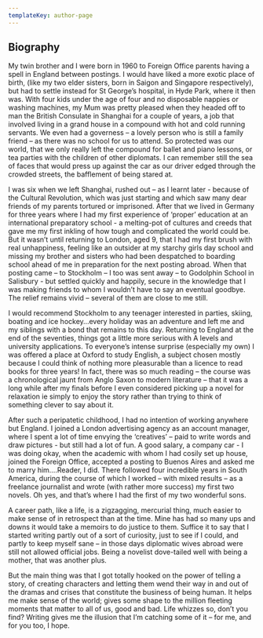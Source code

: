 ```yaml
---
templateKey: author-page
---
```


## Biography

My twin brother and I were born in 1960 to Foreign Office parents
having a spell in England between postings. I would have liked a
more exotic place of birth, (like my two elder sisters, born in
Saigon and Singapore respectively), but had to settle instead for
St George’s hospital, in Hyde Park, where it then was. With four
kids under the age of four and no disposable nappies or washing
machines, my Mum was pretty pleased when they headed off to man
the British Consulate in Shanghai for a couple of years, a job
that involved living in a grand house in a compound with hot and
cold running servants. We even had a governess – a lovely person
who is still a family friend – as there was no school for us to
attend. So protected was our world, that we only really left the
compound for ballet and piano lessons, or tea parties with the
children of other diplomats. I can remember still the sea of faces
that would press up against the car as our driver edged through
the crowded streets, the bafflement of being stared at.

I was six when we left Shanghai, rushed out – as I learnt later -
because of the Cultural Revolution, which was just starting and
which saw many dear friends of my parents tortured or imprisoned.
After that we lived in Germany for three years where I had my
first experience of ‘proper’ education at an international
preparatory school - a melting-pot of cultures and creeds that
gave me my first inkling of how tough and complicated the world
could be. But it wasn’t until returning to London, aged 9, that I
had my first brush with real unhappiness, feeling like an outsider
at my starchy girls day school and missing my brother and sisters
who had been despatched to boarding school ahead of me in
preparation for the next posting abroad. When that posting came –
to Stockholm – I too was sent away – to Godolphin School in
Salisbury - but settled quickly and happily, secure in the
knowledge that I was making friends to whom I wouldn’t have to say
an eventual goodbye. The relief remains vivid – several of them
are close to me still.

I would recommend Stockholm to any teenager interested in parties,
skiing, boating and ice hockey…every holiday was an adventure and
left me and my siblings with a bond that remains to this day.
Returning to England at the end of the seventies, things got a
little more serious with A levels and university applications. To
everyone’s intense surprise (especially my own) I was offered a
place at Oxford to study English, a subject chosen mostly because
I could think of nothing more pleasurable than a licence to read
books for three years! In fact, there was so much reading – the
course was a chronological jaunt from Anglo Saxon to modern
literature – that it was a long while after my finals before I
even considered picking up a novel for relaxation ie simply to
enjoy the story rather than trying to think of something clever to
say about it.

After such a peripatetic childhood, I had no intention of working
anywhere but England. I joined a London advertising agency as an
account manager, where I spent a lot of time envying the
‘creatives’ – paid to write words and draw pictures - but still
had a lot of fun. A good salary, a company car - I was doing okay,
when the academic with whom I had cosily set up house, joined the
Foreign Office, accepted a posting to Buenos Aires and asked me to
marry him….Reader, I did. There followed four incredible years in
South America, during the course of which I worked – with mixed
results – as a freelance journalist and wrote (with rather more
success) my first two novels. Oh yes, and that’s where I had the
first of my two wonderful sons.

A career path, like a life, is a zigzagging, mercurial thing, much
easier to make sense of in retrospect than at the time. Mine has
had so many ups and downs it would take a memoirs to do justice to
them. Suffice it to say that I started writing partly out of a
sort of curiosity, just to see if I could, and partly to keep
myself sane – in those days diplomatic wives abroad were still not
allowed official jobs. Being a novelist dove-tailed well with
being a mother, that was another plus.

But the main thing was that I got totally hooked on the power of
telling a story, of creating characters and letting them wend
their way in and out of the dramas and crises that constitute the
business of being human. It helps me make sense of the world;
gives some shape to the million fleeting moments that matter to
all of us, good and bad. Life whizzes so, don’t you find? Writing
gives me the illusion that I’m catching some of it – for me, and
for you too, I hope.
